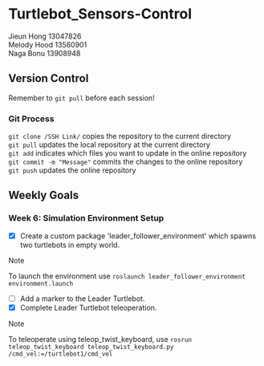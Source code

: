 # Turtlebot_Sensors-Control

Jieun Hong 13047826 <br>
Melody Hood 13560901 <br>
Naga Bonu 13908948 <br>

## Version Control
Remember to `git pull` before each session! <br>

### Git Process
`git clone /SSH Link/` copies the repository to the current directory <br>
`git pull` updates the local repository at the current directory <br>
`git add` indicates which files you want to update in the online repository <br>
`git commit -m "Message"` commits the changes to the online repository<br>
`git push` updates the online repository <br>

## Weekly Goals
### Week 6: Simulation Environment Setup
- [x] Create a custom package 'leader_follower_environment' which spawns two turtlebots in empty world.
> [!NOTE]
> To launch the environment use `roslaunch leader_follower_environment environment.launch`
- [ ] Add a marker to the Leader Turtlebot.
- [x] Complete Leader Turtlebot teleoperation.
> [!NOTE]
> To teleoperate using teleop_twist_keyboard, use `rosrun teleop_twist_keyboard teleop_twist_keyboard.py /cmd_vel:=/turtlebot1/cmd_vel`
